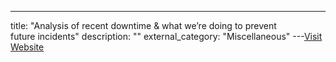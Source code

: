 ---
title: "Analysis of recent downtime & what we’re doing to prevent future incidents"
description: ""
external_category: "Miscellaneous"
---[Visit Website](https://blog.asana.com/2019/09/downtime-what-were-doing-to-prevent-future-downtime/)

